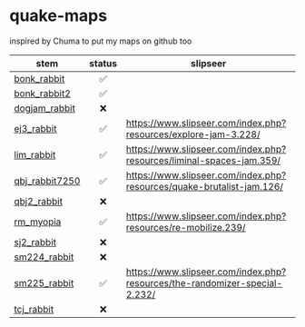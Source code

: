 # quake-maps

inspired by Chuma to put my maps on github too

| stem                                     | status | slipseer                                                                   |
| ---------------------------------------- | :----: | -------------------------------------------------------------------------- |
| [bonk_rabbit](./maps/bonk_rabbit/)       |   ✅   |                                                                            |
| [bonk_rabbit2](./maps/bonk_rabbit2/)     |   ✅   |                                                                            |
| [dogjam_rabbit](./maps/dogjam_rabbit/)   |   ❌   |                                                                            |
| [ej3_rabbit](./maps/ej3_rabbit/)         |   ✅   | https://www.slipseer.com/index.php?resources/explore-jam-3.228/            |
| [lim_rabbit](./maps/lim_rabbit/)         |   ✅   | https://www.slipseer.com/index.php?resources/liminal-spaces-jam.359/       |
| [qbj_rabbit7250](./maps/qbj_rabbit7250/) |   ✅   | https://www.slipseer.com/index.php?resources/quake-brutalist-jam.126/      |
| [qbj2_rabbit](./maps/qbj2_rabbit/)       |   ❌   |                                                                            |
| [rm_myopia](./maps/rm_myopia/)           |   ✅   | https://www.slipseer.com/index.php?resources/re-mobilize.239/              |
| [sj2_rabbit](./maps/sj2_rabbit/)         |   ❌   |                                                                            |
| [sm224_rabbit](./maps/sm224_rabbit/)     |   ❌   |                                                                            |
| [sm225_rabbit](./maps/sm225_rabbit/)     |   ✅   | https://www.slipseer.com/index.php?resources/the-randomizer-special-2.232/ |
| [tcj_rabbit](./maps/tcj_rabbit/)         |   ❌   |                                                                            |
